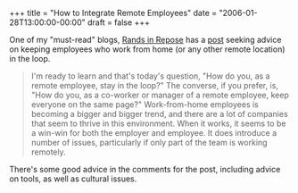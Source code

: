 +++
title = "How to Integrate Remote Employees"
date = "2006-01-28T13:00:00-00:00"
draft = false
+++

One of my "must-read" blogs, [Rands in Repose](http://www.randsinrepose.com/) has a
[post](http://www.randsinrepose.com/archives/2006/01/27/remotely.html)
seeking advice on keeping employees who work from home (or any other
remote location) in the loop.

> I'm ready to learn and that's today's question, "How do you, as a remote employee, stay in the loop?" The converse, if you prefer, is, "How do you, as a co-worker or manager of a remote employee, keep everyone on the same page?" Work-from-home employees is becoming a bigger and bigger trend, and there are a lot of companies that seem to thrive in this environment. When it works, it seems to be a win-win for both the employer and employee. It does introduce a number of issues, particularly if only part of the team is working remotely.

There's some good advice in the comments for the post, including advice
on tools, as well as cultural issues.
